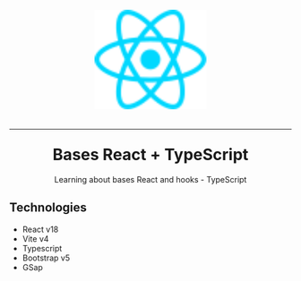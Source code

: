 <div align="center">
  <h1 >
    <br>
       <img src="/src/assets/react.svg" alt="React Logo" width="200" />
    <hr/>
    Bases React + TypeScript
  </h1>
  <p>Learning about bases React and hooks - TypeScript</p>
</div>

## Technologies

- React v18
- Vite v4
- Typescript
- Bootstrap v5
- GSap
